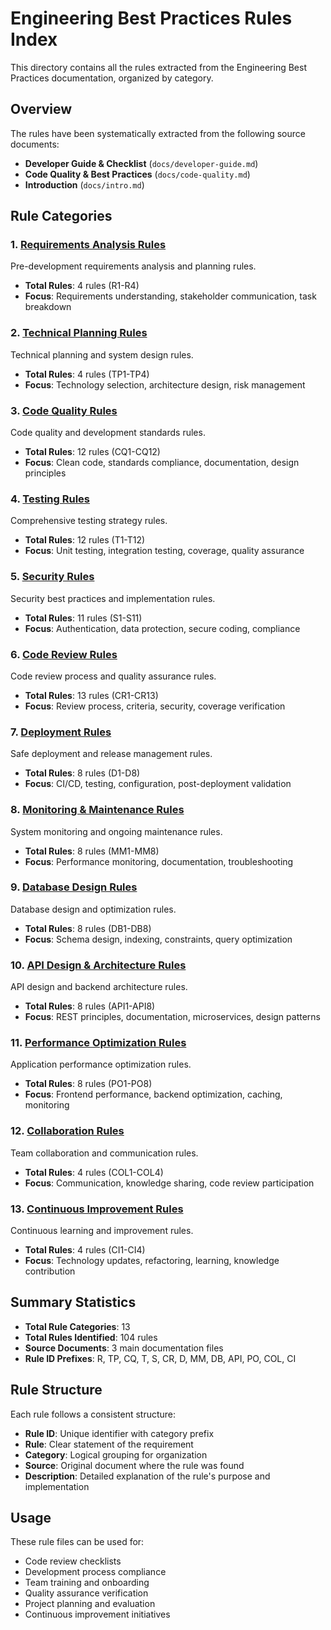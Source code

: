 # Engineering Best Practices Rules Index

This directory contains all the rules extracted from the Engineering Best Practices documentation, organized by category.

## Overview

The rules have been systematically extracted from the following source documents:
- **Developer Guide & Checklist** (`docs/developer-guide.md`)
- **Code Quality & Best Practices** (`docs/code-quality.md`)
- **Introduction** (`docs/intro.md`)

## Rule Categories

### 1. [Requirements Analysis Rules](requirements-analysis-rules.md)
Pre-development requirements analysis and planning rules.
- **Total Rules**: 4 rules (R1-R4)
- **Focus**: Requirements understanding, stakeholder communication, task breakdown

### 2. [Technical Planning Rules](technical-planning-rules.md)
Technical planning and system design rules.
- **Total Rules**: 4 rules (TP1-TP4)
- **Focus**: Technology selection, architecture design, risk management

### 3. [Code Quality Rules](code-quality-rules.md)
Code quality and development standards rules.
- **Total Rules**: 12 rules (CQ1-CQ12)
- **Focus**: Clean code, standards compliance, documentation, design principles

### 4. [Testing Rules](testing-rules.md)
Comprehensive testing strategy rules.
- **Total Rules**: 12 rules (T1-T12)
- **Focus**: Unit testing, integration testing, coverage, quality assurance

### 5. [Security Rules](security-rules.md)
Security best practices and implementation rules.
- **Total Rules**: 11 rules (S1-S11)
- **Focus**: Authentication, data protection, secure coding, compliance

### 6. [Code Review Rules](code-review-rules.md)
Code review process and quality assurance rules.
- **Total Rules**: 13 rules (CR1-CR13)
- **Focus**: Review process, criteria, security, coverage verification

### 7. [Deployment Rules](deployment-rules.md)
Safe deployment and release management rules.
- **Total Rules**: 8 rules (D1-D8)
- **Focus**: CI/CD, testing, configuration, post-deployment validation

### 8. [Monitoring & Maintenance Rules](monitoring-maintenance-rules.md)
System monitoring and ongoing maintenance rules.
- **Total Rules**: 8 rules (MM1-MM8)
- **Focus**: Performance monitoring, documentation, troubleshooting

### 9. [Database Design Rules](database-design-rules.md)
Database design and optimization rules.
- **Total Rules**: 8 rules (DB1-DB8)
- **Focus**: Schema design, indexing, constraints, query optimization

### 10. [API Design & Architecture Rules](api-architecture-rules.md)
API design and backend architecture rules.
- **Total Rules**: 8 rules (API1-API8)
- **Focus**: REST principles, documentation, microservices, design patterns

### 11. [Performance Optimization Rules](performance-optimization-rules.md)
Application performance optimization rules.
- **Total Rules**: 8 rules (PO1-PO8)
- **Focus**: Frontend performance, backend optimization, caching, monitoring

### 12. [Collaboration Rules](collaboration-rules.md)
Team collaboration and communication rules.
- **Total Rules**: 4 rules (COL1-COL4)
- **Focus**: Communication, knowledge sharing, code review participation

### 13. [Continuous Improvement Rules](continuous-improvement-rules.md)
Continuous learning and improvement rules.
- **Total Rules**: 4 rules (CI1-CI4)
- **Focus**: Technology updates, refactoring, learning, knowledge contribution

## Summary Statistics

- **Total Rule Categories**: 13
- **Total Rules Identified**: 104 rules
- **Source Documents**: 3 main documentation files
- **Rule ID Prefixes**: R, TP, CQ, T, S, CR, D, MM, DB, API, PO, COL, CI

## Rule Structure

Each rule follows a consistent structure:
- **Rule ID**: Unique identifier with category prefix
- **Rule**: Clear statement of the requirement
- **Category**: Logical grouping for organization
- **Source**: Original document where the rule was found
- **Description**: Detailed explanation of the rule's purpose and implementation

## Usage

These rule files can be used for:
- Code review checklists
- Development process compliance
- Team training and onboarding
- Quality assurance verification
- Project planning and evaluation
- Continuous improvement initiatives 